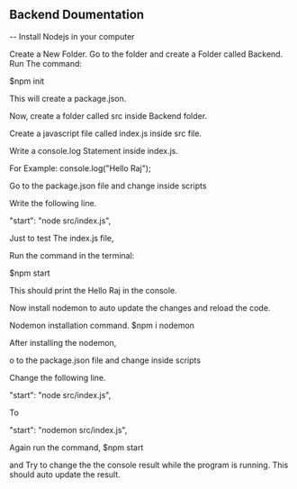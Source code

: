 ## Backend Doumentation

-- Install Nodejs in your computer

Create a New Folder.
Go to the folder and create a Folder called Backend.
Run The command:

$npm init

This will create a package.json.

Now, create a folder called src inside Backend folder.

Create a javascript file called index.js inside src file. 

Write a console.log Statement inside index.js.

For Example: console.log("Hello Raj");

Go to the package.json file and change inside scripts

Write the following line.

"start": "node src/index.js",

Just to test The index.js file,

Run the command in the terminal:

$npm start

This should print the Hello Raj in the console.

Now install nodemon to auto update the changes and reload the code.

Nodemon installation command.
$npm i nodemon

After installing the nodemon,

o to the package.json file and change inside scripts

Change the following line.

"start": "node src/index.js",

To

"start": "nodemon src/index.js",

Again run the command,
$npm start

and Try to change the the console result while the program is running.
This should auto update the result.

